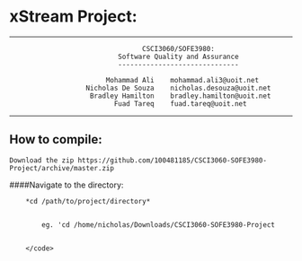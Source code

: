 xStream Project: 
===============
---

                                     CSCI3060/SOFE3980: 
                               Software Quality and Assurance
                               ------------------------------

                            Mohammad Ali    mohammad.ali3@uoit.net
                       Nicholas De Souza    nicholas.desouza@uoit.net
                        Bradley Hamilton    bradley.hamilton@uoit.net
                              Fuad Tareq    fuad.tareq@uoit.net


---

How to compile:
---------------

    Download the zip https://github.com/100481185/CSCI3060-SOFE3980-Project/archive/master.zip
    
    
####Navigate to the directory:
        
        *cd /path/to/project/directory*
        

            eg. 'cd /home/nicholas/Downloads/CSCI3060-SOFE3980-Project


        </code>
</pre>
